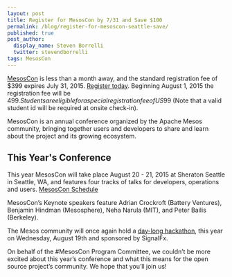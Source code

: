 ```yaml
---
layout: post
title: Register for MesosCon by 7/31 and Save $100 
permalink: /blog/register-for-mesoscon-seattle-save/
published: true
post_author:
  display_name: Steven Borrelli
  twitter: stevendborrelli
tags: MesosCon
---
```


[MesosCon](http://www.mesoscon.org) is less than a month away, and the standard registration fee of $399 expires July 31, 2015. [Register today](http://events.linuxfoundation.org/events/mesoscon/attend/register). Beginning August 1, 2015 the registration fee will be $499.  Students are eligible for a special registration fee of US$99 (Note that a valid student id will be required at onsite check-in).

MesosCon is an annual conference organized by the Apache Mesos community, bringing together users and developers to share and learn about the project and its growing ecosystem. 

## This Year's Conference
This year MesosCon will take place August 20 - 21, 2015 at Sheraton Seattle in Seattle, WA, and features four tracks of talks for developers, operations and users. [MesosCon Schedule](http://events.linuxfoundation.org/events/mesoscon/program/schedule)

MesosCon’s Keynote speakers feature Adrian Crockroft (Battery Ventures), Benjamin Hindman (Mesosphere), Neha Narula (MIT), and Peter Bailis (Berkeley).

The Mesos community will once again hold a [day-long hackathon](https://www.eventbrite.com/e/mesoscon-2015-pre-conference-hackathon-tickets-17752101012), this year on Wednesday, August 19th and sponsored by SignalFx.

On behalf of the #MesosCon Program Committee, we couldn’t be more excited about this year’s conference and what this means for the open source project’s community. We hope that you’ll join us!